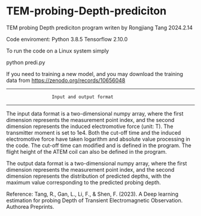 # TEM-probing-Depth-prediciton

TEM probing Depth prediciton program writen by Rongjiang Tang 2024.2.14

Code enviroment:
Python 3.8.5
Tensorflow 2.10.0


To run the code on a Linux system simply

python predi.py


If you need to training a new model, and you may download the training data from https://zenodo.org/records/10656048
************************************************************************
                     Input and output format     
************************************************************************

The input data format is a two-dimensional numpy array, where the first dimension represents the measurement point index, 
and the second dimension represents the induced electromotive force (unit: T). The transmitter moment is set to 1e4.
Both the cut-off time and the induced electromotive force have taken logarithm and absolute value processing in the code. 
The cut-off time can modified and is defined in the program. The flight height of the ATEM coil can also be defined in the program.


The output data format is a two-dimensional numpy array, where the first dimension represents the measurement point index, 
and the second dimension represents the distribution of predicted depths, with the maximum value corresponding to the predicted probing depth.


Reference:
Tang, R., Gan, L., Li, F., & Shen, F. (2023). A Deep learning estimation for probing Depth of Transient Electromagnetic Observation. Authorea Preprints.
